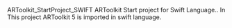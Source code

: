 
ARToolkit_StartProject_SWIFT
ARToolkit Start project for Swift Language..
In This project ARToolkit 5 is imported in swift language.




